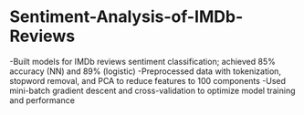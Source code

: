 # Sentiment-Analysis-of-IMDb-Reviews
-Built models for IMDb reviews sentiment classification; achieved 85% accuracy (NN) and 89% (logistic)
-Preprocessed data with tokenization, stopword removal, and PCA to reduce features to 100 components
-Used mini-batch gradient descent and cross-validation to optimize model training and performance
